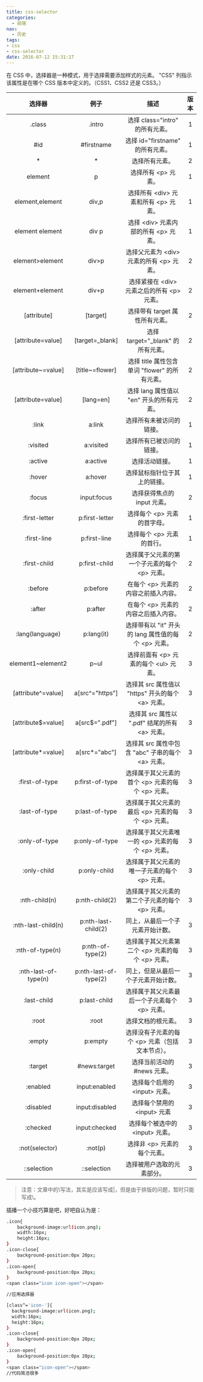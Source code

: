 ```yaml
---
title: css-selector
categories:
  - 前端
nav:
  - 历史
tags:
- css
- css-selector
date: 2016-07-12 15:31:17
---
```

在 CSS 中，选择器是一种模式，用于选择需要添加样式的元素。
"CSS" 列指示该属性是在哪个 CSS 版本中定义的。（CSS1、CSS2 还是 CSS3。）
<!--more-->

|    选择器  |  例子 | 描述  |版本|
| :------: | :--------:| :--------:|:--: |
| .class	|.intro	|选择 class="intro" 的所有元素。	| 1
| #id	|#firstname	|选择 id="firstname" 的所有元素。|	1
| *	|*	|选择所有元素。|	2
|element|	p	|选择所有 &lt;p&gt; 元素。|	1
|element,element	|div,p	|选择所有 &lt;div&gt; 元素和所有 &lt;p&gt; 元素。|	1
|element element|	div p	|选择 &lt;div&gt; 元素内部的所有 &lt;p&gt; 元素。	|1
|element>element|	div>p	|选择父元素为 &lt;div&gt; 元素的所有 &lt;p&gt; 元素。|	2
|element+element|	div+p	|选择紧接在 &lt;div&gt; 元素之后的所有 &lt;p&gt; 元素。|	2
|[attribute]|	[target]	|选择带有 target 属性所有元素。|	2
|[attribute=value]	|[target=_blank]	|选择 target="_blank" 的所有元素。|	2
|[attribute~=value]	|[title~=flower]|	选择 title 属性包含单词 "flower" 的所有元素。|	2
|[attribute\=value]	|[lang\=en]	|选择 lang 属性值以 "en" 开头的所有元素。|	2
|:link	|a:link	|选择所有未被访问的链接。	|1
|:visited|	a:visited|	选择所有已被访问的链接。|	1
|:active	|a:active	|选择活动链接。	|1
|:hover|	a:hover|	选择鼠标指针位于其上的链接。|	1
|:focus	|input:focus|	选择获得焦点的 input 元素。|	2
|:first-letter|	p:first-letter	|选择每个 &lt;p&gt; 元素的首字母。|	1
|:first-line|	p:first-line	|选择每个 &lt;p&gt; 元素的首行。	|1
|:first-child|	p:first-child	|选择属于父元素的第一个子元素的每个 &lt;p&gt; 元素。|	2
|:before	|p:before	|在每个 &lt;p&gt; 元素的内容之前插入内容。	|2
|:after|	p:after	|在每个 &lt;p&gt; 元素的内容之后插入内容。|	2
|:lang(language)	|p:lang(it)|	选择带有以 "it" 开头的 lang 属性值的每个 &lt;p&gt; 元素。|	2
|element1~element2|	p~ul|	选择前面有 &lt;p&gt; 元素的每个 &lt;ul&gt; 元素。|	3
|[attribute^=value]|	a[src^="https"]	|选择其 src 属性值以 "https" 开头的每个 &lt;a&gt; 元素。|	3
|[attribute$=value]|	a[src$=".pdf"]	|选择其 src 属性以 ".pdf" 结尾的所有 &lt;a&gt; 元素。	|3
|[attribute*=value]	|a[src*="abc"]	|选择其 src 属性中包含 "abc" 子串的每个 &lt;a&gt; 元素。	|3
|:first-of-type|	p:first-of-type	|选择属于其父元素的首个 &lt;p&gt; 元素的每个 &lt;p&gt; 元素。	|3
|:last-of-type	|p:last-of-type	|选择属于其父元素的最后 &lt;p&gt; 元素的每个 &lt;p&gt; 元素。	|3
|:only-of-type|	p:only-of-type	|选择属于其父元素唯一的 &lt;p&gt; 元素的每个 &lt;p&gt; 元素。	|3
|:only-child|	p:only-child	|选择属于其父元素的唯一子元素的每个 &lt;p&gt; 元素。	|3
|:nth-child(n)|	p:nth-child(2)	|选择属于其父元素的第二个子元素的每个 &lt;p&gt; 元素。	|3
|:nth-last-child(n)|	p:nth-last-child(2)	|同上，从最后一个子元素开始计数。	|3
|:nth-of-type(n)|	p:nth-of-type(2)	|选择属于其父元素第二个 &lt;p&gt; 元素的每个 &lt;p&gt; 元素。	|3
|:nth-last-of-type(n)|	p:nth-last-of-type(2)|	同上，但是从最后一个子元素开始计数。	|3
|:last-child	|p:last-child	|选择属于其父元素最后一个子元素每个 &lt;p&gt; 元素。	|3
|:root	|:root	|选择文档的根元素。	|3
|:empty	|p:empty	|选择没有子元素的每个 &lt;p&gt; 元素（包括文本节点）。	|3
|:target|	#news:target|	选择当前活动的 #news 元素。	|3
|:enabled	|input:enabled	|选择每个启用的 &lt;input&gt; 元素。	|3
|:disabled	|input:disabled	|选择每个禁用的 &lt;input&gt; 元素	|3
|:checked	|input:checked	|选择每个被选中的 &lt;input&gt; 元素。	|3
|:not(selector)|	:not(p)|	选择非 &lt;p&gt; 元素的每个元素。	|3
|::selection	|::selection|	选择被用户选取的元素部分。	|3

> 注意：文章中的\写法，其实是应该写成|，但是由于排版的问题，暂时只能写成\。


插播一个小技巧算是吧，好吧自认为是：
```bash
.icon{
    background-image:url(icon.png);
    width:16px;
    height:16px;
}
.icon-close{
    background-position:0px 20px;
}
.icon-open{
    background-position:0px 20px;
}
<span class="icon icon-open"></span>

//应用选择器

[class^='icon-']{
  background-image:url(icon.png);
  width:16px;
  height:16px;
}
.icon-close{
    background-position:0px 20px;
}
.icon-open{
    background-position:0px 20px;
}
<span class="icon-open"></span>
//代码简洁很多
```









